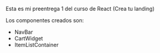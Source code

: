 Esta es mi preentrega 1 del curso de React (Crea tu landing)

Los componentes creados son:
- NavBar
- CartWidget
- ItemListContainer
